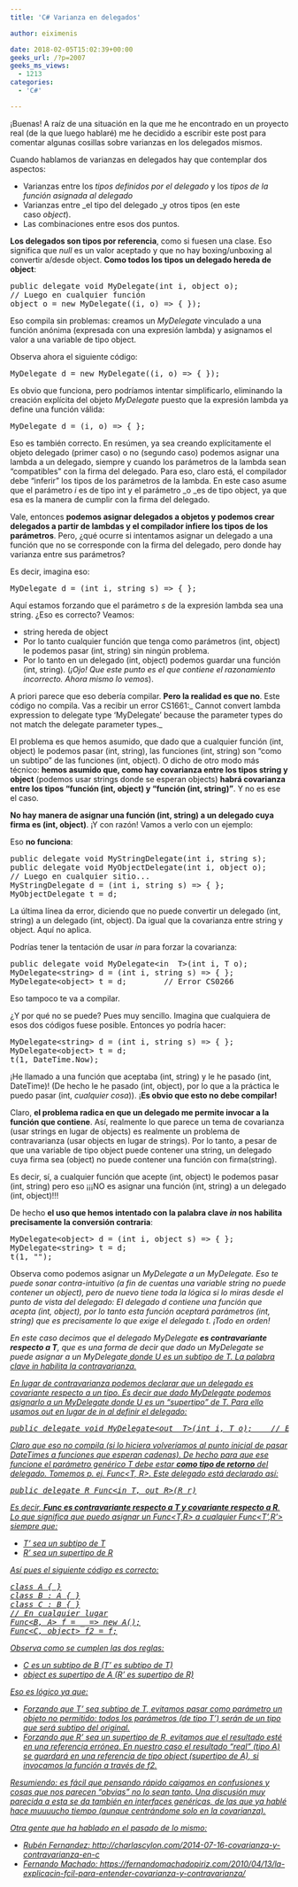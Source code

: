```yaml
---
title: 'C# Varianza en delegados'

author: eiximenis

date: 2018-02-05T15:02:39+00:00
geeks_url: /?p=2007
geeks_ms_views:
  - 1213
categories:
  - 'C#'

---
```

¡Buenas! A raíz de una situación en la que me he encontrado en un proyecto real (de la que luego hablaré) me he decidido a escribir este post para comentar algunas cosillas sobre varianzas en los delegados mismos.
  
Cuando hablamos de varianzas en delegados hay que contemplar dos aspectos:

  * Varianzas entre los _tipos definidos por el delegado_ y los _tipos de la función asignada al delegado_
  * Varianzas entre _el tipo del delegado _y otros tipos (en este caso _object_).
  * Las combinaciones entre esos dos puntos.

<!--more-->


  
**Los delegados son tipos por referencia**, como si fuesen una clase. Eso significa que _null_ es un valor aceptado y que no hay boxing/unboxing al convertir a/desde object. **Como todos los tipos un delegado hereda de object**:

<pre class="EnlighterJSRAW" data-enlighter-language="csharp">public delegate void MyDelegate(int i, object o);
// Luego en cualquier función
object o = new MyDelegate((i, o) =&gt; { });</pre>

Eso compila sin problemas: creamos un _MyDelegate_ vinculado a una función anónima (expresada con una expresión lambda) y asignamos el valor a una variable de tipo object.
  
Observa ahora el siguiente código:

<pre class="EnlighterJSRAW" data-enlighter-language="null">MyDelegate d = new MyDelegate((i, o) =&gt; { });</pre>

Es obvio que funciona, pero podríamos intentar simplificarlo, eliminando la creación explícita del objeto _MyDelegate_ puesto que la expresión lambda ya define una función válida:

<pre class="EnlighterJSRAW" data-enlighter-language="null">MyDelegate d = (i, o) =&gt; { };</pre>

Eso es también correcto. En resúmen, ya sea creando explícitamente el objeto delegado (primer caso) o no (segundo caso) podemos asignar una lambda a un delegado, siempre y cuando los parámetros de la lambda sean &#8220;compatibles&#8221; con la firma del delegado. Para eso, claro está, el compilador debe &#8220;inferir&#8221; los tipos de los parámetros de la lambda. En este caso asume que el parámetro _i_ es de tipo int y el parámetro _o _es de tipo object, ya que esa es la manera de cumplir con la firma del delegado.
  
Vale, entonces **podemos asignar delegados a objetos y podemos crear delegados a partir de lambdas y el compilador infiere los tipos de los parámetros**. Pero, ¿qué ocurre si intentamos asignar un delegado a una función que no se corresponde con la firma del delegado, pero donde hay varianza entre sus parámetros?
  
Es decir, imagina eso:

<pre class="EnlighterJSRAW" data-enlighter-language="null">MyDelegate d = (int i, string s) =&gt; { };</pre>

Aquí estamos forzando que el parámetro _s_ de la expresión lambda sea una string. ¿Eso es correcto? Veamos:

  * string hereda de object
  * Por lo tanto cualquier función que tenga como parámetros (int, object) le podemos pasar (int, string) sin ningún problema.
  * Por lo tanto en un delegado (int, object) podemos guardar una función (int, string). (_¡Ojo! Que este punto es el que contiene el razonamiento incorrecto. Ahora mismo lo vemos_).

A priori parece que eso debería compilar. **Pero la realidad es que no**. Este código no compila. Vas a recibir un error CS1661:_ Cannot convert lambda expression to delegate type &#8216;MyDelegate&#8217; because the parameter types do not match the delegate parameter types._
  
El problema es que hemos asumido, que dado que a cualquier función (int, object) le podemos pasar (int, string), las funciones (int, string) son &#8220;como un subtipo&#8221; de las funciones (int, object). O dicho de otro modo más técnico: **hemos asumido que, como hay covarianza entre los tipos string y object** (podemos usar strings donde se esperan objects) **habrá covarianza entre los tipos &#8220;función (int, object) y &#8220;función (int, string)&#8221;**. Y no es ese el caso.
  
**No hay manera de asignar una función (int, string) a un delegado cuya firma es (int, object)**. ¡Y con razón! Vamos a verlo con un ejemplo:
  
Eso **no funciona**:

<pre class="EnlighterJSRAW" data-enlighter-language="null">public delegate void MyStringDelegate(int i, string s);
public delegate void MyObjectDelegate(int i, object o);
// Luego en cualquier sitio...
MyStringDelegate d = (int i, string s) =&gt; { };
MyObjectDelegate t = d;
</pre>

La última línea da error, diciendo que no puede convertir un delegado (int, string) a un delegado (int, object). Da igual que la covarianza entre string y object. Aquí no aplica.
  
Podrías tener la tentación de usar _in_ para forzar la covarianza:

<pre class="EnlighterJSRAW" data-enlighter-language="null">public delegate void MyDelegate&lt;in  T&gt;(int i, T o);
MyDelegate&lt;string&gt; d = (int i, string s) =&gt; { };
MyDelegate&lt;object&gt; t = d;        // Error CS0266</pre>

Eso tampoco te va a compilar.
  
¿Y por qué no se puede? Pues muy sencillo. Imagina que cualquiera de esos dos códigos fuese posible. Entonces yo podría hacer:

<pre class="EnlighterJSRAW" data-enlighter-language="null">MyDelegate&lt;string&gt; d = (int i, string s) =&gt; { };
MyDelegate&lt;object&gt; t = d;
t(1, DateTime.Now);</pre>

¡He llamado a una función que aceptaba (int, string) y le he pasado (int, DateTime)! (De hecho le he pasado (int, object), por lo que a la práctica le puedo pasar (int, _cualquier cosa_)). ¡**Es obvio que esto no debe compilar!**
  
Claro, **el problema radica en que un delegado me permite invocar a la función que contiene**. Así, realmente lo que parece un tema de covarianza (usar strings en lugar de objects) es realmente un problema de contravarianza (usar objects en lugar de strings). Por lo tanto, a pesar de que una variable de tipo object puede contener una string, un delegado cuya firma sea (object) no puede contener una función con firma(string).
  
Es decir, sí, a cualquier función que acepte (int, object) le podemos pasar (int, string) pero eso ¡¡¡NO es asignar una función (int, string) a un delegado (int, object)!!!
  
De hecho **el uso que hemos intentado con la palabra clave _in_ nos habilita precisamente la conversión contraria**:

<pre class="EnlighterJSRAW" data-enlighter-language="null">MyDelegate&lt;object&gt; d = (int i, object s) =&gt; { };
MyDelegate&lt;string&gt; t = d;
t(1, "");</pre>

Observa como podemos asignar un _MyDelegate<object>_ a un _MyDelegate<string>_. Eso te puede sonar contra-intuitivo (a fin de cuentas una variable string no puede contener un object), pero de nuevo tiene toda la lógica si lo miras desde el punto de vista del delegado: El delegado _d_ contiene una función que acepta (int, object), por lo tanto esta función aceptará parámetros (int, string) que es precisamente lo que exige el delegado t. ¡Todo en orden!
  
En este caso decimos que el delegado _MyDelegate<T> **es contravariante respecto a T**_, que es una forma de decir que dado un MyDelegate<T> se puede asignar a un MyDelegate<U> donde U es un subtipo de T. La palabra clave _in_ habilita la contravarianza.
  
En lugar de contravarianza podemos declarar que un delegado es covariante respecto a un tipo. Es decir que dado MyDelegate<T> podemos asignarlo a un MyDelegate<U> donde U es un &#8220;supertipo&#8221; de T. Para ello usamos _out_ en lugar de _in_ al definir el delegado:

<pre class="EnlighterJSRAW" data-enlighter-language="null">public delegate void MyDelegate&lt;out  T&gt;(int i, T o);    // Error CS1961</pre>

Claro que eso no compila (si lo hiciera volveríamos al punto inicial de pasar DateTimes a funciones que esperan cadenas). De hecho para que ese funcione el parámetro genérico T debe estar **como tipo de retorno** del delegado. Tomemos p. ej. Func<T, R>. Este delegado está declarado así:

<pre class="EnlighterJSRAW" data-enlighter-language="null">public delegate R Func&lt;in T, out R&gt;(R r)</pre>

Es decir, **Func es contravariante respecto a T y covariante respecto a R**. Lo que significa que puedo asignar un Func<T,R> a cualquier Func<T&#8217;,R&#8217;> siempre que:

  * T&#8217; sea un subtipo de T
  * R&#8217; sea un supertipo de R

Así pues el siguiente código es correcto:

<pre class="EnlighterJSRAW" data-enlighter-language="null">class A { }
class B : A { }
class C : B { }
// En cualquier lugar
Func&lt;B, A&gt; f = _ =&gt; new A();
Func&lt;C, object&gt; f2 = f;</pre>

Observa como se cumplen las dos reglas:

  * C es un subtipo de B (T&#8217; es subtipo de T)
  * object es supertipo de A (R&#8217; es supertipo de R)

Eso es lógico ya que:

  * Forzando que T&#8217; sea subtipo de T, evitamos pasar como parámetro un objeto no permitido: todos los parámetros (de tipo T&#8217;) serán de un tipo que será subtipo del original.
  * Forzando que R&#8217; sea un supertipo de R, evitamos que el resultado esté en una referencia errónea. En nuestro caso el resultado &#8220;real&#8221; (tipo A) se guardará en una referencia de tipo object (supertipo de A), si invocamos la función a través de f2.

Resumiendo: es fácil que pensando rápido caigamos en confusiones y cosas que nos parecen &#8220;obvias&#8221; no lo sean tanto. Una discusión muy parecida a esta se da también en interfaces genéricas, de las que ya [hablé hace muuuucho tiempo][1] (aunque centrándome solo en la covarianza).
  
Otra gente que ha hablado en el pasado de lo mismo:

  * Rubén Fernandez: <http://charlascylon.com/2014-07-16-covarianza-y-contravarianza-en-c>
  * Fernando Machado: <https://fernandomachadopiriz.com/2010/04/13/la-explicacin-fcil-para-entender-covarianza-y-contravarianza/>

 [1]: https://geeks.ms/etomas/2010/11/18/c-bsico-covarianza-en-genricos/